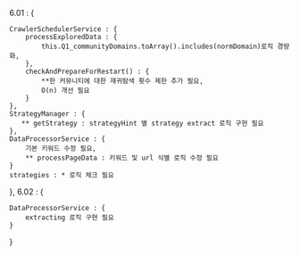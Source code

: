 6.01 : {

    CrawlerSchedulerService : {
        processExploredData : {
            this.Q1_communityDomains.toArray().includes(normDomain)로직 경량화,
        },
        checkAndPrepareForRestart() : {
            **한 커뮤니티에 대한 재귀탐색 횟수 제한 추가 필요,
            O(n) 개선 필요
        }
    },
    StrategyManager : {
       ** getStrategy : strategyHint 별 strategy extract 로직 구현 필요
    },
    DataProcessorService : {
        기본 키워드 수정 필요,
        ** processPageData : 키워드 및 url 식별 로직 수정 필요
    }
    strategies : * 로직 체크 필요

},
6.02 : {

    DataProcessorService : {
        extracting 로직 구현 필요
    }

}
